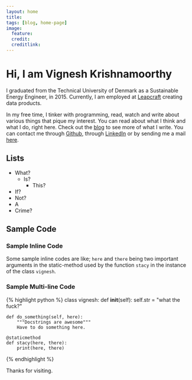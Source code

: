 ```yaml
---
layout: home
title:
tags: [blog, home-page]
image:
  feature: 
  credit: 
  creditlink:
---
```

# Hi, I am Vignesh Krishnamoorthy

I graduated from the Technical University of Denmark as a Sustainable Energy Engineer, in 2015. Currently, I am employed at <a href="http://leapcraft.dk">Leapcraft</a> creating data products. 

In my free time, I tinker with programming, read, watch and write about various things that pique my interest. You can read about what I think and what I do, right here. Check out the <a href='blog'>blog</a> to see more of what I write. You can contact me through <a href="http://github.com/vignkri">Github</a>, through <a href='https://dk.linkedin.com/in/vigneshkrishnamoorthy'>LinkedIn</a> or by sending me a mail <a href='mailto:k.vignesh.krish@gmail.com?Subject=Hello%20!'>here</a>.


## Lists

- What?
    - Is?
        - This?
- If?
- Not?
- A
- Crime?

## Sample Code

### Sample Inline Code

Some sample inline codes are like; `here` and `there` being two important arguments in the static-method used by the function `stacy` in the instance of the class `vignesh`.


### Sample Multi-line Code

{% highlight python %}
class vignesh:
    def __init__(self):
        self.str = "what the fuck?"

    def do_something(self, here):
        """Docstrings are awesome"""
        Have to do something here.

    @staticmethod
    def stacy(here, there):
        print(here, there)
{% endhighlight %}

Thanks for visiting.
